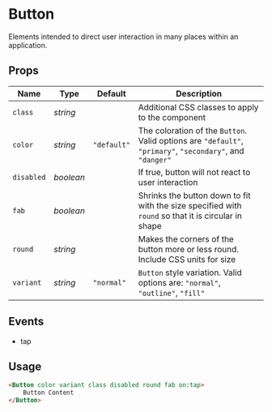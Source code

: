# Button
Elements intended to direct user interaction in many places within an
application.

## Props
| Name | Type | Default | Description |
| --- | --- | --- | --- |
| `class` | _string_ | | Additional CSS classes to apply to the component
| `color` | _string_ | `"default"` | The coloration of the `Button`. Valid options are `"default"`, `"primary"`, `"secondary"`, and `"danger"`
| `disabled` | _boolean_ | | If true, button will not react to user interaction
| `fab` | _boolean_ | | Shrinks the button down to fit with the size specified with `round` so that it is circular in shape
| `round` | _string_ | | Makes the corners of the button more or less round. Include CSS units for size
| `variant` | _string_ | `"normal"` | `Button` style variation. Valid options are: `"normal"`, `"outline"`, `"fill"`

## Events
- tap

## Usage
```html
<Button color variant class disabled round fab on:tap>
    Button Content
</Button>
```
